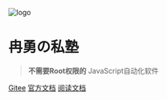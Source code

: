 <!--
 * @Descripttion: 
 * @version: 
 * @Author: 冉勇
 * @Date: 2021-04-19 10:29:18
 * @LastEditTime: 2021-04-19 16:16:36
-->
<!-- <img  wight="500px" style="border-radius: 50%"  src="./Logo.jpg"> -->

<!-- 全屏图片 -->
![logo](https://picography.co/wp-content/uploads/2020/01/picography-a-woman-on-a-beach-opens-her-sarong-at-the-rolling-waves-768x512.jpg)

# **冉勇の私塾**

> **不需要Root权限的** JavaScript自动化软件

[Gitee](https://gitee.com/ran_yong/auto.js.git)
[官方文档](https://docsify.js.org/#/zh-cn/quickstart)
[阅读文档](?id=Headlin1) 


